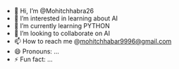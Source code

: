 - 👋 Hi, I’m @Mohitchhabra26
- 👀 I’m interested in learning about AI
- 🌱 I’m currently learning PYTHON
- 💞️ I’m looking to collaborate on AI
- 📫 How to reach me @mohitchhabar9996@gmail.com
- 😄 Pronouns: ...
- ⚡ Fun fact: ...

<!---
Mohitchhabra26/Mohitchhabra26 is a ✨ special ✨ repository because its `README.md` (this file) appears on your GitHub profile.
You can click the Preview link to take a look at your changes.
--->
